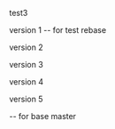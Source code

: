 test3

version 1 -- for test rebase 

version 2

version 3

version 4

version 5

-- for base master 
